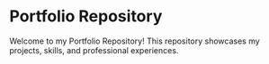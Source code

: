 # Portfolio Repository

Welcome to my Portfolio Repository! This repository showcases my projects, skills, and professional experiences. 

